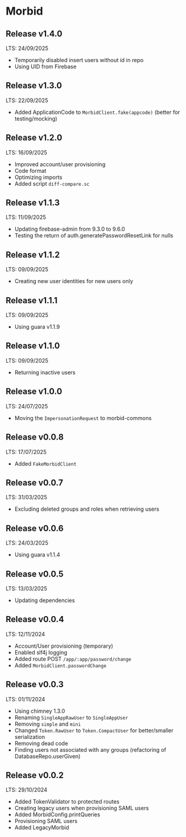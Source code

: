 # Morbid

## Release v1.4.0
LTS: 24/09/2025

 - Temporarily disabled insert users without id in repo
 - Using UID from Firebase

## Release v1.3.0
LTS: 22/09/2025

 - Added ApplicationCode to `MorbidClient.fake(appcode)` (better for testing/mocking)

## Release v1.2.0
LTS: 16/09/2025

 - Improved account/user provisioning
 - Code format
 - Optimizing imports
 - Added script `diff-compare.sc`

## Release v1.1.3
LTS: 11/09/2025

 - Updating firebase-admin from 9.3.0 to 9.6.0
 - Testing the return of auth.generatePasswordResetLink for nulls

## Release v1.1.2
LTS: 09/09/2025

 - Creating new user identities for new users only

## Release v1.1.1
LTS: 09/09/2025

 - Using guara v1.1.9

## Release v1.1.0
LTS: 09/09/2025

 - Returning inactive users

## Release v1.0.0
LTS: 24/07/2025
 
 - Moving the `ImpersonationRequest` to morbid-commons

## Release v0.0.8
LTS: 17/07/2025

 - Added `FakeMorbidClient`

## Release v0.0.7
LTS: 31/03/2025

 - Excluding deleted groups and roles when retrieving users

## Release v0.0.6
LTS: 24/03/2025

 - Using guara v1.1.4

## Release v0.0.5
LTS: 13/03/2025

 - Updating dependencies

## Release v0.0.4
LTS: 12/11/2024

 - Account/User provisioning (temporary)
 - Enabled slf4j logging
 - Added route POST `/app/:app/password/change`
 - Added `MorbidClient.passwordChange`

## Release v0.0.3
LTS: 01/11/2024
 
 - Using chimney 1.3.0
 - Renaming `SingleAppRawUser` to `SingleAppUser`
 - Removing `simple` and `mini`
 - Changed `Token.RawUser` to `Token.CompactUser` for better/smaller serialization
 - Removing dead code
 - Finding users not associated with any groups (refactoring of DatabaseRepo.userGiven)

## Release v0.0.2
LTS: 29/10/2024

 - Added TokenValidator to protected routes
 - Creating legacy users when provisioning SAML users
 - Added MorbidConfig.printQueries
 - Provisioning SAML users
 - Added LegacyMorbid